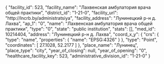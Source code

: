 {
    "facility_id": 523,
    "facility_name": "Лахвенская амбулатория врача общей практики",
    "district_id": "1-21-0",
    "facility_url": "http:\/\/lncrb.by\/administratsiya",
    "facility_address": "Лунинецкий р-н д. Лахва",
    "ap_1": "0",
    "name": "Лахвенская амбулатория врача общей практики",
    "type": "0",
    "state": "public institution",
    "stats": [],
    "med_id": 10214404,
    "address": "Лунинецкий р-н д. Лахва",
    "coord_x_y": {
        "crs": {
            "type": "name",
            "properties": {
                "name": "EPSG:4326"
            }
        },
        "type": "Point",
        "coordinates": [
            27.1028,
            52.2177
        ]
    },
    "place_name": "Лунинец",
    "place_type": "city",
    "year_of_closing": null,
    "year_of_opening": "0",
    "healthcare_facility_key": 523,
    "administrative_division_id": "1-21-0"
}